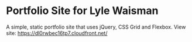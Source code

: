 # Portfolio Site for Lyle Waisman

A simple, static portfolio site that uses jQuery, CSS Grid and Flexbox.
View site: https://dl0rwbec16tp7.cloudfront.net/
